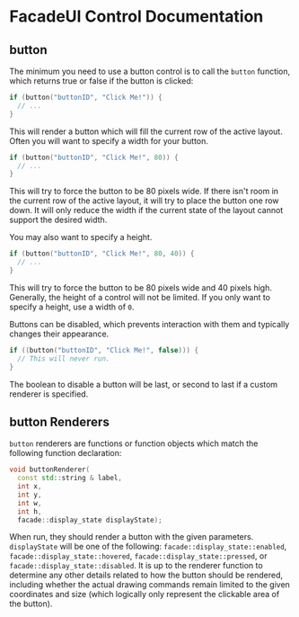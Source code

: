 # FacadeUI Control Documentation

## button

The minimum you need to use a button control is to call the `button` function,
which returns true or false if the button is clicked:

```C++
if (button("buttonID", "Click Me!")) {
  // ...
}
```

This will render a button which will fill the current row of the active layout.
Often you will want to specify a width for your button.

```C++
if (button("buttonID", "Click Me!", 80)) {
  // ...
}
```

This will try to force the button to be 80 pixels wide. If there isn't room in
the current row of the active layout, it will try to place the button one row
down. It will only reduce the width if the current state of the layout cannot
support the desired width.

You may also want to specify a height.

```C++
if (button("buttonID", "Click Me!", 80, 40)) {
  // ...
}
```

This will try to force the button to be 80 pixels wide and 40 pixels high.
Generally, the height of a control will not be limited. If you only want to
specify a height, use a width of `0`.

Buttons can be disabled, which prevents interaction with them and typically changes their appearance.

```C++
if ((button("buttonID", "Click Me!", false))) {
  // This will never run.
}
```

The boolean to disable a button will be last, or second to last if a custom renderer is specified.

## button Renderers

`button` renderers are functions or function objects which match the following
function declaration:

```C++
void buttonRenderer(
  const std::string & label,
  int x,
  int y,
  int w,
  int h,
  facade::display_state displayState);
```

When run, they should render a button with the given parameters. `displayState`
will be one of the following: `facade::display_state::enabled`,
`facade::display_state::hovered`, `facade::display_state::pressed`, or
`facade::display_state::disabled`. It is up to the renderer function to
determine any other details related to how the button should be rendered,
including whether the actual drawing commands remain limited to the given
coordinates and size (which logically only represent the clickable area of the
button).
